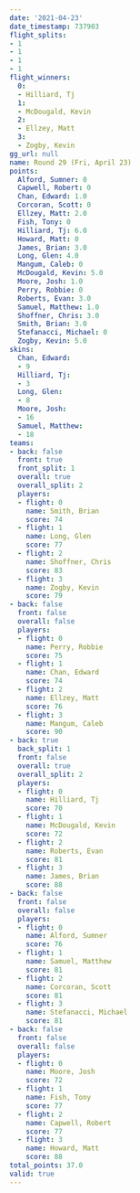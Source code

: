 ```yaml
---
date: '2021-04-23'
date_timestamp: 737903
flight_splits:
- 1
- 1
- 1
- 1
flight_winners:
  0:
  - Hilliard, Tj
  1:
  - McDougald, Kevin
  2:
  - Ellzey, Matt
  3:
  - Zogby, Kevin
gg_url: null
name: Round 29 (Fri, April 23)
points:
  Alford, Sumner: 0
  Capwell, Robert: 0
  Chan, Edward: 1.0
  Corcoran, Scott: 0
  Ellzey, Matt: 2.0
  Fish, Tony: 0
  Hilliard, Tj: 6.0
  Howard, Matt: 0
  James, Brian: 3.0
  Long, Glen: 4.0
  Mangum, Caleb: 0
  McDougald, Kevin: 5.0
  Moore, Josh: 1.0
  Perry, Robbie: 0
  Roberts, Evan: 3.0
  Samuel, Matthew: 1.0
  Shoffner, Chris: 3.0
  Smith, Brian: 3.0
  Stefanacci, Michael: 0
  Zogby, Kevin: 5.0
skins:
  Chan, Edward:
  - 9
  Hilliard, Tj:
  - 3
  Long, Glen:
  - 8
  Moore, Josh:
  - 16
  Samuel, Matthew:
  - 18
teams:
- back: false
  front: true
  front_split: 1
  overall: true
  overall_split: 2
  players:
  - flight: 0
    name: Smith, Brian
    score: 74
  - flight: 1
    name: Long, Glen
    score: 77
  - flight: 2
    name: Shoffner, Chris
    score: 83
  - flight: 3
    name: Zogby, Kevin
    score: 79
- back: false
  front: false
  overall: false
  players:
  - flight: 0
    name: Perry, Robbie
    score: 75
  - flight: 1
    name: Chan, Edward
    score: 74
  - flight: 2
    name: Ellzey, Matt
    score: 76
  - flight: 3
    name: Mangum, Caleb
    score: 90
- back: true
  back_split: 1
  front: false
  overall: true
  overall_split: 2
  players:
  - flight: 0
    name: Hilliard, Tj
    score: 70
  - flight: 1
    name: McDougald, Kevin
    score: 72
  - flight: 2
    name: Roberts, Evan
    score: 81
  - flight: 3
    name: James, Brian
    score: 88
- back: false
  front: false
  overall: false
  players:
  - flight: 0
    name: Alford, Sumner
    score: 76
  - flight: 1
    name: Samuel, Matthew
    score: 81
  - flight: 2
    name: Corcoran, Scott
    score: 81
  - flight: 3
    name: Stefanacci, Michael
    score: 81
- back: false
  front: false
  overall: false
  players:
  - flight: 0
    name: Moore, Josh
    score: 72
  - flight: 1
    name: Fish, Tony
    score: 77
  - flight: 2
    name: Capwell, Robert
    score: 77
  - flight: 3
    name: Howard, Matt
    score: 88
total_points: 37.0
valid: true
---
```

